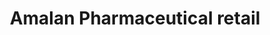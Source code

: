 ---
title: "Amalan Pharmaceutical retail"
url: /freetown/amalan-pharmaceutical-retail/
shop: chemist
---